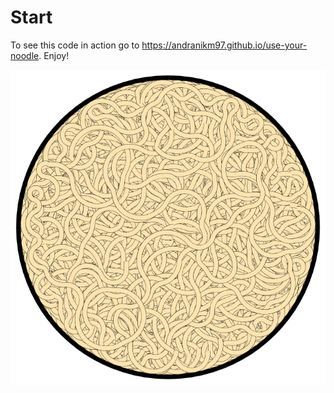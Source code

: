 # Start

To see this code in action go to https://andranikm97.github.io/use-your-noodle. Enjoy!

![example of noodles](images/example.png "Use your noodle!")